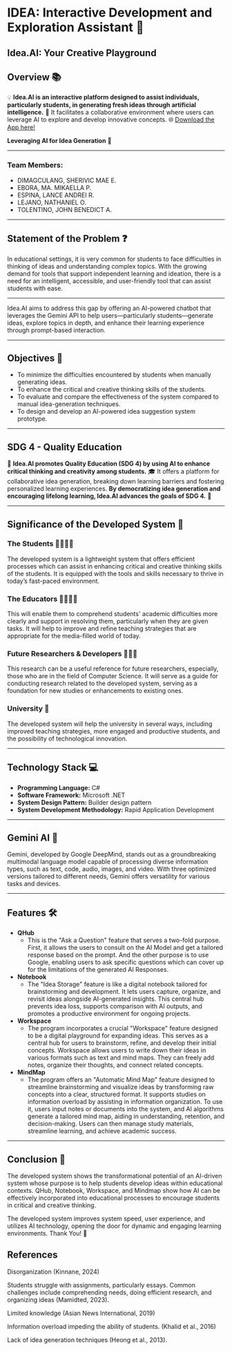 # IDEA: Interactive Development and Exploration Assistant 🤖

## Idea.AI: Your Creative Playground

## Overview 📚

💡 **Idea.AI is an interactive platform designed to assist individuals, particularly students, in generating fresh ideas through artificial intelligence.** 🤖 It facilitates a collaborative environment where users can leverage AI to explore and develop innovative concepts. 🌐
[Download the App here!](https://drive.google.com/drive/u/1/folders/1JvOqooKC-B-Qq9rbWJcoc64LmKh7Swrz)

**Leveraging AI for Idea Generation** 🌟

---

### Team Members:
- DIMAGCULANG, SHERIVIC MAE E.
- EBORA, MA. MIKAELLA P.
- ESPINA, LANCE ANDREI R.
- LEJANO, NATHANIEL O.
- TOLENTINO, JOHN BENEDICT A.

---

## Statement of the Problem ❓

In educational settings, it is very common for students to face difficulties in thinking of ideas and understanding complex topics. With the growing demand for tools that support independent learning and ideation, there is a need for an intelligent, accessible, and user-friendly tool that can assist students with ease.

---


Idea.AI aims to address this gap by offering an AI-powered chatbot that leverages the Gemini API to help users—particularly students—generate ideas, explore topics in depth, and enhance their learning experience through prompt-based interaction.

---

## Objectives 🎯

- To minimize the difficulties encountered by students when manually generating ideas.
- To enhance the critical and creative thinking skills of the students.
- To evaluate and compare the effectiveness of the system compared to manual idea-generation techniques.
- To design and develop an AI-powered idea suggestion system prototype.

---

## SDG 4 - Quality Education

🚀 **Idea.AI promotes Quality Education (SDG 4) by using AI to enhance critical thinking and creativity among students.** 🎓 It offers a platform for collaborative idea generation, breaking down learning barriers and fostering personalized learning experiences. **By democratizing idea generation and encouraging lifelong learning, Idea.AI advances the goals of SDG 4.** 🌟

---

## Significance of the Developed System 🌟

### The Students 👩‍🎓👨‍🎓
The developed system is a lightweight system that offers efficient processes which can assist in enhancing critical and creative thinking skills of the students. It is equipped with the tools and skills necessary to thrive in today’s fast-paced environment.

### The Educators 👩‍🏫👨‍🏫
This will enable them to comprehend students' academic difficulties more clearly and support in resolving them, particularly when they are given tasks. It will help to improve and refine teaching strategies that are appropriate for the media-filled world of today.

### Future Researchers & Developers 🧑‍💻🔬
This research can be a useful reference for future researchers, especially, those who are in the field of Computer Science. It will serve as a guide for conducting research related to the developed system, serving as a foundation for new studies or enhancements to existing ones.

### University 🏫
The developed system will help the university in several ways, including improved teaching strategies, more engaged and productive students, and the possibility of technological innovation.

---

## Technology Stack 💻

- **Programming Language:** C#
- **Software Framework:** Microsoft .NET
- **System Design Pattern:** Builder design pattern
- **System Development Methodology:** Rapid Application Development

---

## Gemini AI 🌌

Gemini, developed by Google DeepMind, stands out as a groundbreaking multimodal language model capable of processing diverse information types, such as text, code, audio, images, and video. With three optimized versions tailored to different needs, Gemini offers versatility for various tasks and devices.

---

## Features 🛠️

- **QHub**
  - This is the "Ask a Question" feature that serves a two-fold purpose. First, it allows the users to consult on the AI Model and get a tailored response based on the prompt. And the other purpose is to use Google, enabling users to ask specific questions which can cover up for the limitations of the generated AI Responses.
- **Notebook**
  - The "Idea Storage" feature is like a digital notebook tailored for brainstorming and development. It lets users capture, organize, and revisit ideas alongside AI-generated insights. This central hub prevents idea loss, supports comparison with AI outputs, and promotes a productive environment for ongoing projects.
- **Workspace**
  - The program incorporates a crucial "Workspace" feature designed to be a digital playground for expanding ideas. This serves as a central hub for users to brainstorm, refine, and develop their initial concepts. Workspace allows users to write down their ideas in various formats such as text and mind maps. They can freely add notes, organize their thoughts, and connect related concepts.
- **MindMap**
  - The program offers an "Automatic Mind Map" feature designed to streamline brainstorming and visualize ideas by transforming raw concepts into a clear, structured format. It supports studies on information overload by assisting in information organization. To use it, users input notes or documents into the system, and AI algorithms generate a tailored mind map, aiding in understanding, retention, and decision-making. Users can then manage study materials, streamline learning, and achieve academic success.

---

## Conclusion 🎉

The developed system shows the transformational potential of an AI-driven system whose purpose is to help students develop ideas within educational contexts. QHub, Notebook, Workspace, and Mindmap show how AI can be effectively incorporated into educational processes to encourage students in critical and creative thinking.

The developed system improves system speed, user experience, and utilizes AI technology, opening the door for dynamic and engaging learning environments.
Thank You! 🙏

## References

Disorganization (Kinnane, 2024)  

Students struggle with assignments, particularly essays. Common challenges include comprehending needs, doing efficient research, and organizing ideas (Mamidted, 2023).

Limited knowledge (Asian News International, 2019)  

Information overload impeding the ability of students. (Khalid et al., 2016)

Lack of idea generation techniques (Heong et al., 2013).
